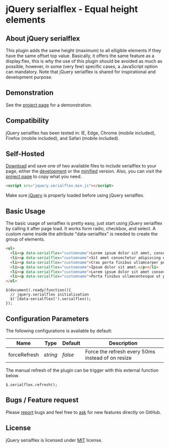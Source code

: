 # jQuery serialflex - Equal height elements

## About jQuery serialflex
This plugin adds the same height (maximum) to all elligible elements if they have the same offset top value. Basically, it offers the same feature as a display:flex, this is why the use of this plugin should be avoided as much as possible, however, in some (very few) specific cases, a JavaScript option can mandatory. Note that jQuery serialflex is shared for inspirational and development purpose.

## Demonstration
See the [project page](https://github.meunierkevin.com/jquery-serialflex/) for a demonstration.


## Compatibility
jQuery serialflex has been tested in: IE, Edge, Chrome (mobile included), Firefox (mobile included), and Safari (mobile included).


## Self-Hosted
[Download](https://github.com/kevinmeunier/jquery-serialflex/archive/master.zip) and save one of two available files to include serialflex to your page, either the [development](https://github.com/kevinmeunier/jquery-serialflex/blob/main/dist/jquery.serialflex.js) or the [minified](https://github.com/kevinmeunier/jquery-serialflex/blob/main/dist/jquery.serialflex.min.js) version. Also, you can visit the [project page](https://github.meunierkevin.com/jquery-serialflex/) to copy what you need.
```HTML
<script src="jquery.serialflex.min.js"></script>
```

Make sure [jQuery](http://jquery.com) is properly loaded before using jQuery serialflex. 


## Basic Usage
The basic usage of serialflex is pretty easy, just start using jQuery serialflex by calling it after page load. It works form radio, checkbox, and select. A custom name inside the attribute "data-serialflex" is needed to create the group of elements.
```HTML
<ul>
  <li><p data-serialflex="customname">Lorem ipsum dolor sit amet, consectetur adipiscing elit.</p></li>
  <li><p data-serialflex="customname">Sit amet consectetur adipiscing elit.</p></li>
  <li><p data-serialflex="customname">Cras porta finibus ullamcorper pellentesque ut purus purus nam convallis dapibus ullamcorper.</p></li>
  <li><p data-serialflex="customname">Ipsum dolor sit amet.</p></li>
  <li><p data-serialflex="customname">Lorem ipsum dolor sit amet consectetur adipiscing elitras porta finibus ullamcentesque ut purus convallis dapibus ullamcorper.</p></li>
  <li><p data-serialflex="customname">Porta finibus ullamcentesque ut purus convallis dapibus ullamcorper</p></li>
</ul>
```
```JS
$(document).ready(function(){
  // jquery.serialflex initialisation
  $('[data-serialflex]').serialflex();
});
```

  
## Configuration Parameters
The following configurations is available by default:

Name               | Type       | Default                             | Description
------------------ | ---------- | ----------------------------------- | -----------
forceRefresh       | *string*   | *false*                             | Force the refresh every 50ms instead of on resize

The manual refresh of the plugin can be trigger with this external function below.
```JS
$.serialflex.refresh();
```


## Bugs / Feature request
Please [report](http://github.com/kevinmeunier/jquery-serialflex/issues) bugs and feel free to [ask](http://github.com/kevinmeunier/jquery-serialflex/issues) for new features directly on GitHub.


## License
jQuery serialflex is licensed under [MIT](http://www.opensource.org/licenses/mit-license.php) license.
